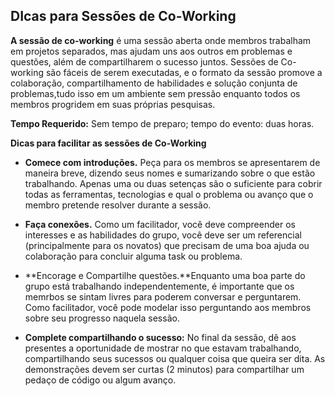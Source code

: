 ## DIcas para Sessões de Co-Working 

**A sessão de co-working** é uma sessão aberta onde membros trabalham em projetos separados, mas ajudam uns aos outros em problemas e questões, além de compartilharem o sucesso juntos. Sessões de Co-working são fáceis de serem executadas, e o formato da sessão promove a colaboração, compartilhamento de habilidades e solução conjunta de problemas,tudo isso em um ambiente sem pressão enquanto todos os membros progridem em suas próprias pesquisas. 


**Tempo Requerido:** Sem tempo de preparo; tempo do evento: duas horas. 

**Dicas para facilitar as sessões de Co-Working**

* **Comece com introduções.** Peça para os membros se apresentarem de maneira breve, dizendo seus nomes e sumarizando sobre o que estão trabalhando. Apenas uma ou duas setenças são o suficiente para cobrir todas as ferramentas, tecnologias  e qual o problema ou avanço que o membro pretende resolver durante a sessão. 

* **Faça conexões.** Como um facilitador, você deve compreender os interesses e as habilidades do grupo, você deve ser um referencial (principalmente para os novatos) que precisam de uma boa ajuda ou colaboração para concluir alguma task ou problema. 

* **Encorage e Compartilhe questões.**Enquanto uma boa parte do grupo está trabalhando independentemente, é importante que os memrbos se sintam livres para poderem conversar e perguntarem. Como facilitador, você pode modelar isso perguntando aos membros sobre seu progresso naquela sessão. 

* **Complete compartilhando o sucesso:** No final da sessão, dê aos presentes a oportunidade de mostrar no que estavam trabalhando, compartilhando seus sucessos ou qualquer coisa que queira ser dita. As demonstrações devem ser curtas (2 minutos) para compartilhar um pedaço de código ou algum avanço. 

